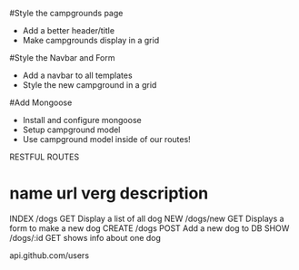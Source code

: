 #Style the campgrounds page

* Add a better header/title
* Make campgrounds display in a grid



#Style the Navbar and Form
*  Add a navbar to all templates
*  Style the new campground in a grid



#Add Mongoose
* Install and configure mongoose
* Setup campground model
* Use campground model inside of our routes!


RESTFUL ROUTES

name    url             verg   description
=========================================================
INDEX  /dogs            GET     Display a list of all dog
NEW    /dogs/new        GET     Displays a form to make a new dog
CREATE /dogs            POST    Add a new dog to DB
SHOW   /dogs/:id        GET     shows info about one dog


api.github.com/users